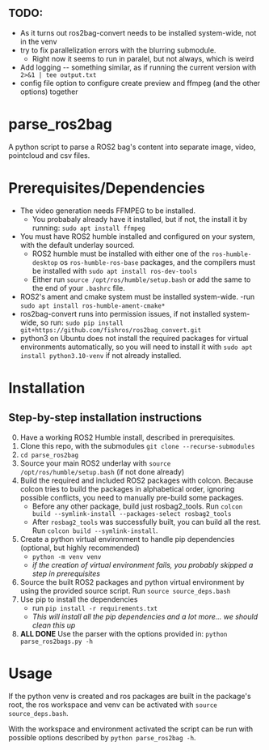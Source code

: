 ## TODO:
- As it turns out ros2bag-convert needs to be installed system-wide, not in the venv
- try to fix parallelization errors with the blurring submodule.
	- Right now it seems to run in paralel, but not always, which is weird
- Add logging -- something similar, as if running the current version with ` 2>&1 | tee output.txt` 
- config file option to configure create preview and ffmpeg (and the other options) together
# parse_ros2bag
A python script to parse a ROS2 bag's content into separate image, video, pointcloud and csv files.

# Prerequisites/Dependencies
- The video generation needs FFMPEG to be installed.
	- You probabaly already have it installed, but if not, the install it by running: `sudo apt install ffmpeg`
- You must have ROS2 humble installed and configured on your system, with the default underlay sourced.
	- ROS2 humble must be installed with either one of the `ros-humble-desktop` os `ros-humble-ros-base` packages, and the compilers must be installed with `sudo apt install ros-dev-tools`
	- Either run `source /opt/ros/humble/setup.bash` or add the same to the end of your `.bashrc` file.
- ROS2's ament and cmake system must be installed system-wide.
	-run `sudo apt install ros-humble-ament-cmake*`
- ros2bag-convert runs into permission issues, if not installed system-wide, so run: `sudo pip install git+https://github.com/fishros/ros2bag_convert.git`
- python3 on Ubuntu does not install the required packages for virtual environments automatically, so you will need to install it with `sudo apt install python3.10-venv` if not already installed.

# Installation

## Step-by-step installation instructions
0. Have a working ROS2 Humble install, described in prerequisites.
1. Clone this repo, with the submodules `git clone --recurse-submodules`
2. `cd parse_ros2bag`
3. Source your main ROS2 underlay with `source /opt/ros/humble/setup.bash` (if not done already)
4. Build the required and included ROS2 packages with colcon. Because colcon tries to build the packages in alphabetical order, ignoring possible conflicts, you need to manually pre-build some packages.
	- Before any other package, build just rosbag2\_tools. Run `colcon build --symlink-install --packages-select rosbag2_tools`
	- After `rosbag2_tools` was successfully built, you can build all the rest. Run `colcon build --symlink-install`.
5. Create a python virtual environment to handle pip dependencies (optional, but highly recommended)
	- `python -m venv venv`
	- _if the creation of virtual environment fails, you probably skipped a step in prerequisites_
6. Source the built ROS2 packages and python virtual environment by using the provided source script. Run `source source_deps.bash`
7. Use pip to install the dependencies
	- run `pip install -r requirements.txt`
	- _This will install all the pip dependencies and a lot more... we should clean this up_
8. **ALL DONE** Use the parser with the options provided in: `python parse_ros2bags.py -h`

# Usage
If the python venv is created and ros packages are built in the package's root, the ros workspace and venv can be activated with `source source_deps.bash`.

With the workspace and environment activated the script can be run with possible options described by `python parse_ros2bag -h`.
